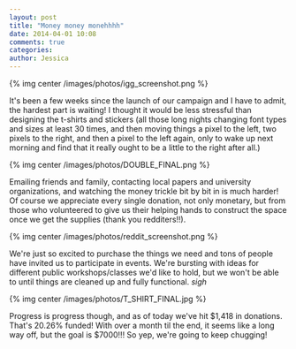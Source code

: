 ```yaml
---
layout: post
title: "Money money monehhhh"
date: 2014-04-01 10:08
comments: true
categories: 
author: Jessica
---
```


{% img center /images/photos/igg_screenshot.png  %}

It's been a few weeks since the launch of our campaign and I have to admit, the hardest part is waiting! I thought it would be less stressful than designing the t-shirts and stickers (all those long nights changing font types and sizes at least 30 times, and then moving things a pixel to the left, two pixels to the right, and then a pixel to the left again, only to wake up next morning and find that it really ought to be a little to the right after all.) 

{% img center /images/photos/DOUBLE_FINAL.png %}

Emailing friends and family, contacting local papers and university organizations, and watching the money trickle bit by bit in is much harder! Of course we appreciate every single donation, not only monetary, but from those who volunteered to give us their helping hands to construct the space once we get the supplies (thank you redditers!!).

{% img center /images/photos/reddit_screenshot.png %}

We're just so excited to purchase the things we need and tons of people have invited us to participate in events. We're bursting with ideas for different public workshops/classes we'd like to hold, but we won't be able to until things are cleaned up and fully functional. *sigh*

{% img center /images/photos/T_SHIRT_FINAL.jpg %}

Progress is progress though, and as of today we've hit $1,418 in donations. That's 20.26% funded! With over a month til the end, it seems like a long way off, but the goal is $7000!!! So yep, we're going to keep chugging!

